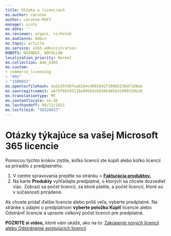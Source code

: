```yaml
---
title: Otázka o licenciách
ms.author: cmcatee
author: cmcatee-MSFT
manager: scotv
ms.date: ''
ms.reviewer: argani, nicholak
ms.audience: Admin
ms.topic: article
ms.service: o365-administration
ROBOTS: NOINDEX, NOFOLLOW
localization_priority: Normal
ms.collection: Adm_O365
ms.custom:
- commerce_licensing
- "491"
- "1500032"
ms.openlocfilehash: 4a2e35fd8fea0204c4902842f309b5236df160eb
ms.sourcegitcommit: ab75f66355116e995b3cb5505465b31989339e28
ms.translationtype: MT
ms.contentlocale: sk-SK
ms.lasthandoff: 08/13/2021
ms.locfileid: "58328637"
---
```

# <a name="questions-about-your-microsoft-365-license"></a>Otázky týkajúce sa vašej Microsoft 365 licencie

Pomocou týchto krokov zistíte, koľko licencií ste kúpili alebo koľko licencií sa priradilo z predplatného.
  
1. V centre spravovania prejdite  na stránku \> **[Fakturácia produktov.](https://go.microsoft.com/fwlink/p/?linkid=842054)**
2. Na karte **Produkty** vyhľadajte predplatné, o ktorých sa chcete dozvedieť viac. Zobrazí sa počet licencií, za ktoré platíte, a počet licencií, ktoré sú v súčasnosti priradené.

Ak chcete pridať ďalšie licencie alebo príliš veľa, vyberte predplatné. Na stránke s údajmi o predplatnom **vyberte položku Kúpiť** licencie alebo Odstrániť licencie a upravte celkový počet licencií pre predplatné. 

**POZRITE si video,** ktoré vám ukáže, ako na to: [Zakúpenie nových licencií](https://go.microsoft.com/fwlink/p/?linkid=2154857) [alebo Odstránenie existujúcich licencií](https://go.microsoft.com/fwlink/p/?linkid=2154938)